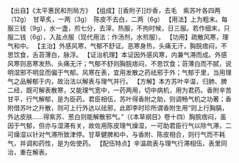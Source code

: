 【出自】《太平惠民和剂局方》
【组成】[[香附子]]炒香，去毛　紫苏叶各四两（12g）　甘草炙，一两（3g）　陈皮不去白，二两（6g）
【用法】上为粗末。每服三钱（9g），水一盏，煎七分，去滓，热服，不拘时候，日三服。若作细末，只服二钱（6g），入盐点服（现代用法：作汤剂，水煎服）。
【功用】疏散风寒，理气和中。
【主治】外感风寒，气郁不舒证。恶寒身热，头痛无汗，胸脘痞闷，不思饮食，舌苔薄白，脉浮。
【证治机理】本证因外感风寒，内兼气滞而成。外感风寒则恶寒发热、头痛无汗；气郁不舒则胸脘痞闷，不思饮食；苔薄白而不腻，说明湿邪不明显而偏于气郁。风寒在表，宜用发散之药祛邪于外；气郁于里，当用理气之品解郁于内，故治法以解表与理气并行。
【方解】本方苏叶辛温，归肺、脾二经，既可解表散寒，又能理气宽中，一药两用，切中病机，用为君药。香附辛苦甘平，行气解郁，是为臣药。君臣相伍，苏叶得香附之助，则调畅气机之功著；香附借苏叶之升散，则可上行外达以祛邪，此即李时珍所谓香附生用“则上行胸膈，外达皮肤……得紫苏、葱白则能解散邪气。”（《本草纲目》卷十四）胸脘痞闷，虽因于气郁，但亦与湿滞有关，故佐用陈皮理气燥湿，一可助君臣行气以除气滞，二可燥湿以针对气滞所致津停。甘草健脾和中，与香附、陈皮相合，则行气而不耗气，并调和药性，是为佐使药。
【配伍特点】辛温疏表与理气行滞相伍，表里同治，重在解表。